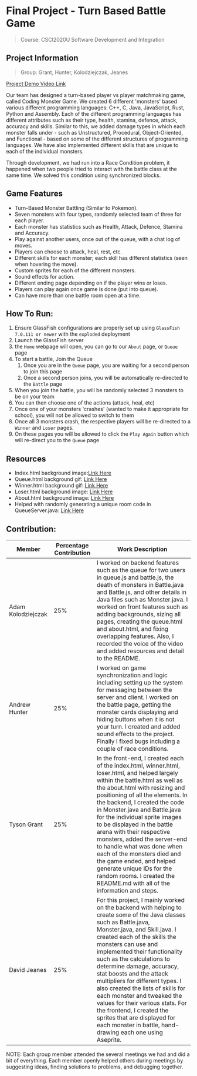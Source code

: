 # Final Project - Turn Based Battle Game
> Course: CSCI2020U Software Development and Integration

## Project Information
> Group: Grant, Hunter, Kolodziejczak, Jeanes

[Project Demo Video Link](https://www.youtube.com/watch?v=eNw2cJE6IRs)

Our team has designed a turn-based player vs player matchmaking game, called Coding Monster Game.  We created 6 different 'monsters' based various
different programming languages: C++, C, Java, JavaScript, Rust, Python and Assembly.  Each of the different programming
languages has different attributes such as their type, health, stamina, defence, attack, accuracy and skills.  Similar
to this, we added damage types in which each monster falls under - such as Unstructured, Procedural, Object-Oriented, 
and Functional - based on some of the different structures of programming languages.
We have also implemented different skills that are unique to each of the individual monsters.

Through development, we had run into a Race Condition problem, it happened when two people tried to interact with the
battle class at the same time.  We solved this condition using synchronized blocks.

## Game Features
- Turn-Based Monster Battling (Similar to Pokemon).
- Seven monsters with four types, randomly selected team of three for each player.
- Each monster has statistics such as Health, Attack, Defence, Stamina and Accuracy.
- Play against another users, once out of the queue, with a chat log of moves.
- Players can choose to attack, heal, rest, etc.
- Different skills for each monster; each skill has different statistics (seen when hovering the move).
- Custom sprites for each of the different monsters.
- Sound effects for action.
- Different ending page depending on if the player wins or loses.
- Players can play again once game is done (put into queue).
- Can have more than one battle room open at a time.

## How To Run:
1. Ensure GlassFish configurations are properly set up using `GlassFish 7.0.111 or newer` with the `exploded` deployment
2. Launch the GlassFish server
3. the `Home` webpage will open, you can go to our `About` page, or `Queue` page
4. To start a battle, Join the Queue
   1. Once you are in the `Queue` page, you are waiting for a second person to join this page
   2. Once a second person joins, you will be automatically re-directed to the `Battle` page
5. When you join the battle, you will be randomly selected 3 monsters to be on your team 
6. You can then choose one of the actions (attack, heal, etc)
7. Once one of your monsters 'crashes' (wanted to make it appropriate for school), you will not be allowed to switch to them
8. Once all 3 monsters crash, the respective players will be re-directed to a `Winner` and `Loser` pages.
9. On these pages you will be allowed to click the `Play Again` button which will re-direct you to the `Queue` page

## Resources
- Index.html background image:[Link Here](https://www.google.com/url?sa=i&url=https%3A%2F%2Fwww.vecteezy.com%2Fphoto%2F30606321-2d-hero-battle-pvp-arena-background-casual-game-art-design-ai-generative&psig=AOvVaw2gwDo_RCoI7AdqN-OdiWSb&ust=1713467990842000&source=images&cd=vfe&opi=89978449&ved=0CBIQjRxqFwoTCLDk6Oj7yYUDFQAAAAAdAAAAABAE)
- Queue.html background gif: [Link Here](https://www.artstation.com/artwork/14JOmZ)
- Winner.html background gif: [Link Here](https://www.google.com/url?sa=i&url=https%3A%2F%2Fwww.pinterest.com%2Fpin%2Fjust-one-ballet-class-in-2023--1120340844781138085%2F&psig=AOvVaw2_sK5AI95jkZDNxi1KYFAe&ust=1713540143087000&source=images&cd=vfe&opi=89978449&ved=0CBIQjhxqFwoTCIjG1M2IzIUDFQAAAAAdAAAAABAE)
- Loser.html background image: [Link Here](https://www.google.com/url?sa=i&url=https%3A%2F%2Fstock.adobe.com%2Fsearch%3Fk%3D%2522you%2Blose%2522&psig=AOvVaw0xjWIazedpE7FpLK4gPoSi&ust=1713540467900000&source=images&cd=vfe&opi=89978449&ved=0CBIQjRxqFwoTCMDcpOiJzIUDFQAAAAAdAAAAABAE)
- About.html background image: [Link Here](https://dribbble.com/shots/2303888-Lava-Animation)
- Helped with randomly generating a unique room code in QueueServer.java: [Link Here](https://ioflood.com/blog/java-uuid/#:~:text=There%20are%20various%20methods%20to,each%20time%20it%20is%20ran.)

## Contribution:

| Member      | Percentage Contribution| Work Description  |
| ------------- | ------------- | -------------|
|  Adam Kolodziejczak  | 25%  | I worked on backend features such as the queue for two users in queue.js and battle.js, the death of monsters in Battle.java and Battle.js, and other details in Java files such as Monster.java. I worked on front features such as adding backgrounds, sizing all pages, creating the queue.html and about.html, and fixing overlapping features. Also, I recorded the voice of the video and added resources and detail to the README. |
| Andrew Hunter  | 25%  | I worked on game synchronization and logic including setting up the system for messaging between the server and client. I worked on the battle page, getting the monster cards displaying and hiding buttons when it is not your turn. I created and added sound effects to the project. Finally I fixed bugs including a couple of race conditions. |
|  Tyson Grant  | 25%  | In the front-end, I created each of the index.html, winner.html, loser.html, and helped largely within the battle.html as well as the about.html with resizing and positioning of all the elements.  In the backend, I created the code in Monster.java and Battle.java for the individual sprite images to be displayed in the battle arena with their respective monsters, added the server-end to handle what was done when each of the monsters died and the game ended, and helped generate unique IDs for the random rooms.  I created the README.md with all of the information and steps. |
| David Jeanes  | 25%  | For this project, I mainly worked on the backend with helping to create some of the Java classes such as Battle.java, Monster.java, and Skill.java. I created each of the skills the monsters can use and implemented their functionality such as the calculations to determine damage, accuracy, stat boosts and the attack multipliers for different types. I also created the lists of skills for each monster and tweaked the values for their various stats. For the frontend, I created the sprites that are displayed for each monster in battle, hand-drawing each one using Aseprite. |

NOTE: Each group member attended the several meetings we had and did a bit of everything. Each member openly helped others during meetings by suggesting ideas, finding solutions to problems, and debugging together.
